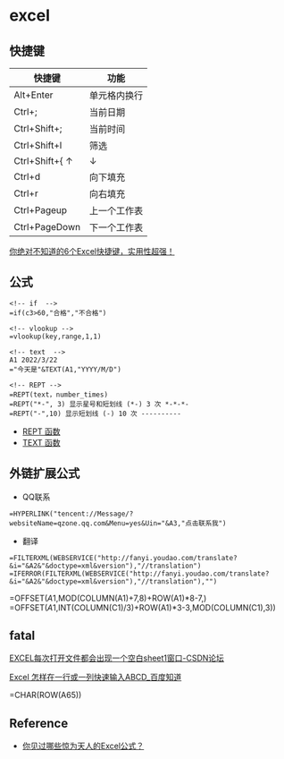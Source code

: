 # excel

## 快捷键

| 快捷键        | 功能         |
| ------------- | ------------ |
| Alt+Enter     | 单元格内换行 |
| Ctrl+; | 当前日期 |
| Ctrl+Shift+; | 当前时间 |
| Ctrl+Shift+l | 筛选|
| Ctrl+Shift+{ ↑ | ↓ | ← | → } | 快速选中表格内容 |
| Ctrl+d | 向下填充 |
| Ctrl+r | 向右填充 |
| Ctrl+Pageup   | 上一个工作表 |
| Ctrl+PageDown | 下一个工作表 |

[你绝对不知道的6个Excel快捷键，实用性超强！](https://baijiahao.baidu.com/s?id=1608132713959148188&wfr=spider&for=pc)

## 公式

```excel
<!-- if  -->
=if(c3>60,"合格","不合格")

<!-- vlookup -->
=vlookup(key,range,1,1)

<!-- text  -->
A1 2022/3/22 
="今天是"&TEXT(A1,"YYYY/M/D")

<!-- REPT -->
=REPT(text，number_times)
=REPT("*-", 3) 显示星号和短划线 (*-) 3 次 *-*-*-
=REPT("-",10) 显示短划线 (-) 10 次 ----------
```

- [REPT 函数](https://support.microsoft.com/zh-cn/office/rept-%e5%87%bd%e6%95%b0-04c4d778-e712-43b4-9c15-d656582bb061?ui=zh-cn&rs=zh-cn&ad=cn)
- [TEXT 函数](https://support.microsoft.com/zh-cn/office/text-%E5%87%BD%E6%95%B0-20d5ac4d-7b94-49fd-bb38-93d29371225c)

## 外链扩展公式

- QQ联系

```excel
=HYPERLINK("tencent://Message/?websiteName=qzone.qq.com&Menu=yes&Uin="&A3,"点击联系我")
```

- 翻译

```excel
=FILTERXML(WEBSERVICE("http://fanyi.youdao.com/translate?&i="&A2&"&doctype=xml&version"),"//translation")
=IFERROR(FILTERXML(WEBSERVICE("http://fanyi.youdao.com/translate?&i="&A2&"&doctype=xml&version"),"//translation"),"")
```

=OFFSET($A$1,MOD(COLUMN(A1)+7,8)+ROW(A1)*8-7,)
=OFFSET($A$1,INT(COLUMN(C1)/3)+ROW(A1)*3-3,MOD(COLUMN(C1),3))

## fatal

[EXCEL每次打开文件都会出现一个空白sheet1窗口-CSDN论坛](https://bbs.csdn.net/topics/392258511?page=1)

[Excel 怎样在一行或一列快速输入ABCD_百度知道](https://zhidao.baidu.com/question/2016975136004804828.html)

=CHAR(ROW(A65))

## Reference

- [你见过哪些惊为天人的Excel公式？](https://www.toutiao.com/i6535451547000635907/)